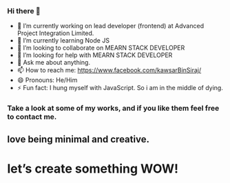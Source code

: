 ### Hi there 👋

- 🔭 I’m currently working on lead developer (frontend) at Advanced Project Integration Limited.
- 🌱 I’m currently learning Node JS
- 👯 I’m looking to collaborate on MEARN STACK DEVELOPER
- 🤔 I’m looking for help with MEARN STACK DEVELOPER
- 💬 Ask me about anything.
- 📫 How to reach me: https://www.facebook.com/kawsarBinSiraj/
- 😄 Pronouns: He/Him
- ⚡ Fun fact: I hung myself with JavaScript. So i am in the middle of dying. 

### Take a look at some of my works, and if you like them feel free to contact me.

## love being minimal and creative.
# let’s create something WOW!

